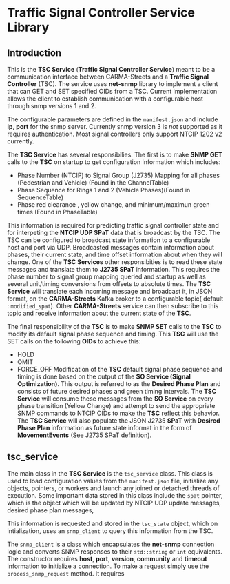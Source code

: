 # Traffic Signal Controller Service Library

## Introduction

This is the **TSC Service** (**Traffic Signal Controller Service**) meant to be a communication interface between CARMA-Streets and a **Traffic Signal Controller** (TSC). The service uses **net-snmp** library to implement a client that can GET and SET specified OIDs from a TSC. Current implementation allows the client to establish communication with a configurable host through snmp versions 1 and 2. 

The configurable parameters are defined in the `manifest.json` and include **ip**, **port** for the snmp server. Currently snmp version 3 is *not* supported as it requires authentication. Most signal controllers only support NTCIP 1202 v2 currently.

The **TSC Service** has several responsibilies. The first is to make **SNMP GET** calls to the **TSC** on startup to get configuration information which includes:
- Phase Number (NTCIP) to Signal Group (J2735) Mapping for all phases (Pedestrian and Vehicle) (Found in the ChannelTable)
- Phase Sequence for Rings 1 and 2 (Vehicle Phases)(Found in SequenceTable)
- Phase red clearance , yellow change, and minimum/maximun green times (Found in PhaseTable)

This information is required for predicting traffic signal controller state and for interpeting the **NTCIP UDP SPaT** data that is broadcast by the TSC. The TSC can be configured to broadcast state information to a configurable host and port via UDP. Broadcasted messages contain information about phases, their current state, and time offset information about when they will change. One of the **TSC Services** other responsibities is to read these state messages and translate them to **J2735 SPaT** information. This requires the phase number to signal group mapping queried and startup as well as several unit/timing conversions from offsets to absolute times. The **TSC Service** will translate each incoming message and broadcast it, in JSON format, on the **CARMA-Streets** Kafka broker to a configurable topic( default : `modified_spat`). Other **CARMA-Streets** service can then subscribe to this topic and receive information about the current state of the **TSC**.

The final responsibility of the **TSC** is to make **SNMP SET** calls to the **TSC** to modify its default signal phase sequence and timing. This **TSC** will use the SET calls on the following **OIDs** to achieve this:
- HOLD
- OMIT
- FORCE_OFF
Modification of the **TSC** default signal phase sequence and timing is done based on the output of the **SO Service (Signal Optimization)**. This output is referred to as the **Desired Phase Plan** and consists of future desired phases and green timing intervals. The **TSC Service** will consume these messages from the **SO Service** on every phase transition (Yellow Change) and attempt to send the appropriate SNMP commands to NTCIP OIDs to make the **TSC** reflect this behavior. The **TSC Service** will also populate the JSON J2735 **SPaT** with **Desired Phase Plan** information as future state informat in the form of **MovementEvents** (See J2735 SPaT definition). 


## tsc_service
The main class in the **TSC Service** is the `tsc_service` class. This class is used to load configuration values from the `manifest.json` file, initialize any objects, pointers, or workers and launch any joined or detached threads of execution. Some important data stored in this class include the `spat` pointer, which is the object which will be updated by NTCIP UDP update messages, desired phase plan messages,

This information is requested and stored in the `tsc_state` object, which on intialization, uses an `snmp_client` to query this information from the TSC.

The `snmp_client` is a class which encapsulates the **net-snmp** connection logic and converts SNMP responses to their `std::string` or `int` equivalents. The constructor requires **host**, **port**, **version**, **community** and **timeout** information to initialize a connection. To make a request simply use the `process_snmp_request` method. It requires 




